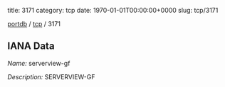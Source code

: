 title: 3171
category: tcp
date: 1970-01-01T00:00:00+0000
slug: tcp/3171

[portdb](/) / [tcp](/category/tcp.html) / 3171


## IANA Data

_Name:_ serverview-gf

_Description:_ SERVERVIEW-GF

